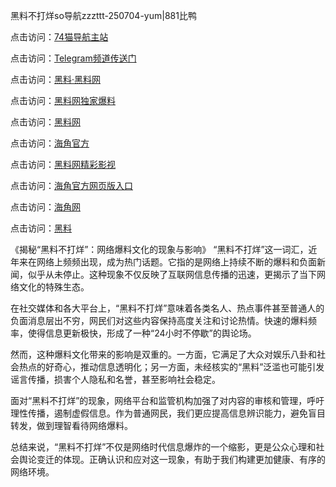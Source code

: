 黑料不打烊so导航zzzttt-250704-yum|881比鸭

点击访问：<a href="https://74mao.com/">74猫导航主站</a>

点击访问：<a href="https://74mao.com/">Telegram频道传送门</a>

点击访问：<a href="https://heiliaolvzlu3.pages.dev">黑料·黑料网</a>

点击访问：<a href="https://heiliaoyvnrda.pages.dev">黑料网独家爆料</a>

点击访问：<a href="https://haef.pages.dev/">黑料网</a>

点击访问：<a href="https://gdas.pages.dev/">海角官方</a>

点击访问：<a href="https://sdfsh.pages.dev/">黑料网精彩影视</a>

点击访问：<a href="https://sdbsd.pages.dev/">海角官方网页版入口</a>

点击访问：<a href="https://ert-6he.pages.dev/">海角网</a>

点击访问：<a href="https://gbs-3wd.pages.dev/">黑料</a>

《揭秘“黑料不打烊”：网络爆料文化的现象与影响》
“黑料不打烊”这一词汇，近年来在网络上频频出现，成为热门话题。它指的是网络上持续不断的爆料和负面新闻，似乎从未停止。这种现象不仅反映了互联网信息传播的迅速，更揭示了当下网络文化的特殊生态。

在社交媒体和各大平台上，“黑料不打烊”意味着各类名人、热点事件甚至普通人的负面消息层出不穷，网民们对这些内容保持高度关注和讨论热情。快速的爆料频率，使得信息更新极快，形成了一种“24小时不停歇”的舆论场。

然而，这种爆料文化带来的影响是双重的。一方面，它满足了大众对娱乐八卦和社会热点的好奇心，推动信息透明化；另一方面，未经核实的“黑料”泛滥也可能引发谣言传播，损害个人隐私和名誉，甚至影响社会稳定。

面对“黑料不打烊”的现象，网络平台和监管机构加强了对内容的审核和管理，呼吁理性传播，遏制虚假信息。作为普通网民，我们更应提高信息辨识能力，避免盲目转发，做到理智看待网络爆料。

总结来说，“黑料不打烊”不仅是网络时代信息爆炸的一个缩影，更是公众心理和社会舆论变迁的体现。正确认识和应对这一现象，有助于我们构建更加健康、有序的网络环境。
